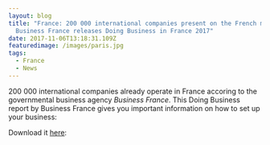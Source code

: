 ```yaml
---
layout: blog
title: "France: 200 000 international companies present on the French market.
  Business France releases Doing Business in France 2017"
date: 2017-11-06T13:18:31.109Z
featuredimage: /images/paris.jpg
tags:
  - France
  - News
---
```

<!--StartFragment-->

200 000 international companies already operate in France accoring to the governmental business agency *Business France*. This Doing Business report by Business France gives you important information on how to set up your business:

Download it [here](https://www.businessfrance.fr/Media/Default/Publication/DOINGBUSINESS_Livret1_modalit%C3%A9sd'implantation_VF_2017.pdf):

<!--EndFragment-->
